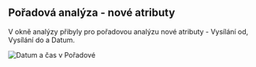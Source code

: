 ﻿---
categories: [kiwi]
layout: kiwi
---
## Pořadová analýza - nové atributy
V okně analýzy přibyly pro pořadovou analýzu nové atributy - Vysílání od, Vysílání do a Datum.

![Datum a čas v Pořadové]({{site.url}}/data/poradovkadatumacas.png "Datum a čas v Pořadové") 


